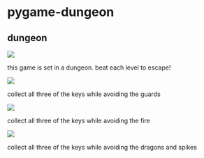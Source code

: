 # pygame-dungeon

<h2> dungeon </h2>
<img src = "https://github.com/ultyjh/pygame-dungeon/blob/master/Capture%20title%20screen.PNG">
<p> this game is set in a dungeon. beat each level to escape! </p>
<img src = "https://github.com/ultyjh/pygame-dungeon/blob/master/Capture%20lvl%201.PNG">
<p> collect all three of the keys while avoiding the guards </p>
<img src = "https://github.com/ultyjh/pygame-dungeon/blob/master/Capture%20lvl%202.PNG">
<p> collect all three of the keys while avoiding the fire </p>
<img src = "https://github.com/ultyjh/pygame-dungeon/blob/master/Capture%20lvl%203.PNG">
<p> collect all three of the keys while avoiding the dragons and spikes </p>
